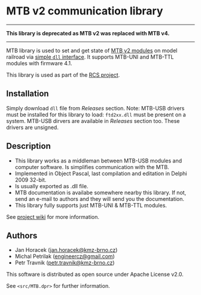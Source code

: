 MTB v2 communication library
============================

---

**This library is deprecated as MTB v2 was replaced with MTB v4.**

---

MTB library is used to set and get state of [MTB v2 modules](https://mtb.kmz-brno.cz/cz/v2/index)
on model railroad via
[simple `dll` interface](https://github.com/kmzbrnoI/mtb-lib/wiki/api-specs).
It supports MTB-UNI and MTB-TTL modules with firmware 4.1.

This library is used as part of the [RCS project](https://hjop.kmz-brno.cz/rcs).

## Installation

Simply download `dll` file from *Releases* section. Note: MTB-USB
drivers must be installed for this library to load: `ftd2xx.dll` must be
present on a system. MTB-USB dirvers are available in *Releases* section too.
These drivers are unsigned.

## Description

 * This library works as a middleman between MTB-USB modules and computer
   software. Is simplifies communication with the MTB.
 * Implemented in Object Pascal, last compilation and editation in Delphi 2009 32-bit.
 * Is usually exported as .dll file.
 * MTB documentation is availabe somewhere nearby this library. If not,
   send an e-mail to authors and they will send you the documentation.
 * This library fully supports just MTB-UNI & MTB-TTL modules.

See [project wiki](https://github.com/kmzbrnoI/mtb-lib/wiki) for more information.

## Authors

 * Jan Horacek (jan.horacek@kmz-brno.cz)
 * Michal Petrilak (engineercz@gmail.com)
 * Petr Travnik (petr.travnik@kmz-brno.cz)

This software is distributed as open source under Apache License v2.0.

See `<src/MTB.dpr>` for further information.
